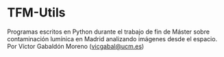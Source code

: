 # TFM-Utils
Programas escritos en Python durante el trabajo de fin de Máster sobre contaminación lumínica en Madrid analizando imágenes desde el espacio.
Por Víctor Gabaldón Moreno (vicgabal@ucm.es)
